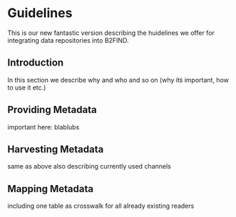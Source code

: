 # Guidelines
This is our new fantastic version describing the huidelines we offer for integrating data repositories into B2FIND.

## Introduction
In this section we describe why and who and so on (why itś important, how to use it etc.)

## Providing Metadata
important here: blablubs

## Harvesting Metadata
same as above
also describing currently used channels

## Mapping Metadata
including one table as crosswalk for all already existing readers